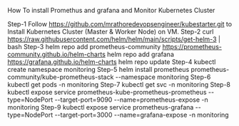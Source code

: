 How To install Promethus and grafana and Monitor Kubernetes Cluster

Step-1
Follow https://github.com/mrathoredevopsengineer/kubestarter.git to Install Kubernetes Cluster (Master & Worker Node) on VM.
Step-2
curl https://raw.githubusercontent.com/helm/helm/main/scripts/get-helm-3 | bash
Step-3
helm repo add prometheus-community https://prometheus-community.github.io/helm-charts
helm repo add grafana https://grafana.github.io/helm-charts
helm repo update
Step-4
kubectl create namespace monitoring
Step-5
helm install prometheus prometheus-community/kube-prometheus-stack --namespace monitoring
Step-6
kubectl get pods -n monitoring
Step-7
kubectl get svc -n monitoring
Step-8
kubectl expose service prometheus-kube-prometheus-prometheus --type=NodePort --target-port=9090 --name=prometheus-expose -n monitoring
Step-9
kubectl expose service prometheus-grafana --type=NodePort --target-port=3000 --name=grafana-expose -n monitoring




